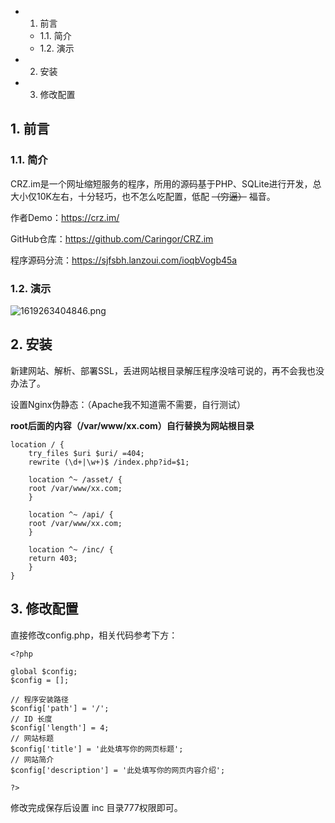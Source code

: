 <!-- TOC -->

- 1. 前言
    - 1.1. 简介
    - 1.2. 演示
- 2. 安装
- 3. 修改配置

<!-- /TOC -->

## 1. 前言

### 1.1. 简介
CRZ.im是一个网址缩短服务的程序，所用的源码基于PHP、SQLite进行开发，总大小仅10K左右，十分轻巧，也不怎么吃配置，低配 ~~（穷逼）~~ 福音。

作者Demo：https://crz.im/

GitHub仓库：https://github.com/Caringor/CRZ.im

程序源码分流：https://sjfsbh.lanzoui.com/ioqbVogb45a


### 1.2. 演示
![1619263404846.png](https://img.maocdn.cn/img/2021/05/03/1.png)

## 2. 安装
新建网站、解析、部署SSL，丢进网站根目录解压程序没啥可说的，再不会我也没办法了。

设置Nginx伪静态：（Apache我不知道需不需要，自行测试）

**root后面的内容（/var/www/xx.com）自行替换为网站根目录**

    
    location / {
        try_files $uri $uri/ =404;
        rewrite (\d+|\w+)$ /index.php?id=$1;

        location ^~ /asset/ {
        root /var/www/xx.com;
        }

        location ^~ /api/ {
        root /var/www/xx.com;
        }

        location ^~ /inc/ {
        return 403;
        }
    }

## 3. 修改配置

直接修改config.php，相关代码参考下方：

    <?php

    global $config;
    $config = [];

    // 程序安装路径
    $config['path'] = '/';
    // ID 长度
    $config['length'] = 4;
    // 网站标题
    $config['title'] = '此处填写你的网页标题';
    // 网站简介
    $config['description'] = '此处填写你的网页内容介绍';

    ?>

修改完成保存后设置 inc 目录777权限即可。